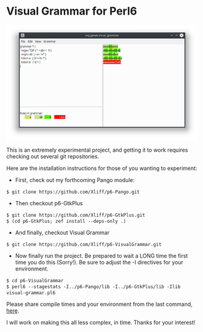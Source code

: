 # Visual Grammar for Perl6

![Screenshot](/grabs/VisualGrammar-interface.png?raw=true "VisualGrammar Interface")

This is an extremely experimental project, and getting it to work requires checking out several git repositories.

Here are the installation instructions for those of you wanting to experiment:

- First, check out my forthcoming Pango module:

```
$ git clone https://github.com/Xliff/p6-Pango.git
```

- Then checkout p6-GtkPlus

```
$ git clone https://github.com/Xliff/p6-GtkPlus.git
$ (cd p6-GtkPlus; zef install --deps-only .)
```

- And finally, checkout Visual Grammar

```
$ git clone https://github.com/Xliff/p6-VisualGrammar.git
```

- Now finally run the project. Be prepared to wait a LONG time the first time you do this (Sorry!).  Be sure to adjust the -I directives for your environment.

```
$ cd p6-VisualGrammar
$ perl6 --stagestats -I../p6-Pango/lib -I../p6-GtkPlus/lib -Ilib visual-grammar.pl6
```

Please share compile times and your environment from the last command, [here](/../../issues/1).

I will work on making this all less complex, in time. Thanks for your interest!

